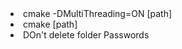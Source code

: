 <span>
<li> cmake -DMultiThreading=ON [path]</li>
<li> cmake [path] </li>
<li> DOn't delete folder Passwords </li>
</span>